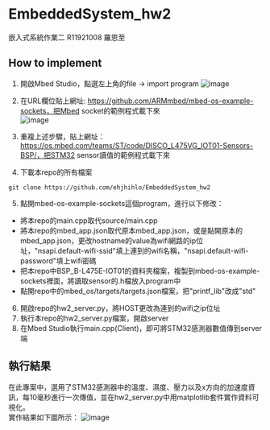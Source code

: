 # EmbeddedSystem_hw2
嵌入式系統作業二 R11921008 羅恩至

## How to implement
1. 開啟Mbed Studio，點選左上角的file -> import program
![image](https://github.com/ehjhihlo/EmbeddedSystem_hw2/assets/75471051/953e4dd1-1421-483a-ac52-6634ef175a5c)

3. 在URL欄位貼上網址: https://github.com/ARMmbed/mbed-os-example-sockets，把Mbed socket的範例程式載下來  
![image](https://github.com/ehjhihlo/EmbeddedSystem_hw2/assets/75471051/25bfd7b1-d534-4d89-98be-7f879cf561a7)  
4. 重複上述步驟，貼上網址：https://os.mbed.com/teams/ST/code/DISCO_L475VG_IOT01-Sensors-BSP/，把STM32 sensor讀值的範例程式載下來  
5. 下載本repo的所有檔案
```
git clone https://github.com/ehjhihlo/EmbeddedSystem_hw2
```
5. 點開mbed-os-example-sockets這個program，進行以下修改：  
- 將本repo的main.cpp取代source/main.cpp  
- 將本repo的mbed_app.json取代原本mbed_app.json，或是點開原本的mbed_app.json，更改hostname的value為wifi網路的ip位址，"nsapi.default-wifi-ssid"填上連到的wifi名稱，"nsapi.default-wifi-password"填上wifi密碼  
- 把本repo中BSP_B-L475E-IOT01的資料夾檔案，複製到mbed-os-example-sockets裡面，將讀取sensor的.h檔放入program中  
- 點開repo中的mbed_os/targets/targets.json檔案，把"printf_lib"改成"std"  
6. 開啟repo的hw2_server.py，將HOST更改為連到的wifi之ip位址
7. 執行本repo的hw2_server.py檔案，開啟server
8. 在Mbed Studio執行main.cpp(Client)，即可將STM32感測器數值傳到server端

## 執行結果
在此專案中，選用了STM32感測器中的溫度、濕度、壓力以及x方向的加速度資訊，每10毫秒進行一次傳值，並在hw2_server.py中用matplotlib套件實作資料可視化。  
實作結果如下圖所示：
![image](https://github.com/ehjhihlo/EmbeddedSystem_hw2/assets/75471051/80865f61-24ea-462e-bd64-d0ae9e5389ab)
